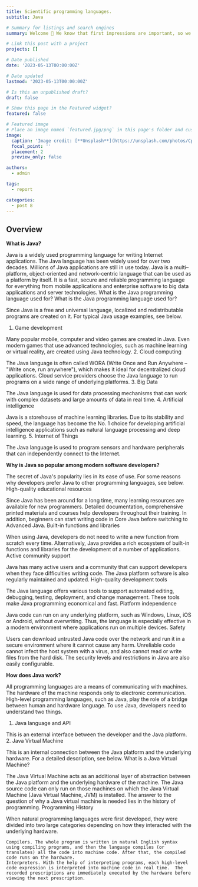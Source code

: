 ```yaml
---
title: Scientific programming languages.
subtitle: Java

# Summary for listings and search engines
summary: Welcome 👋 We know that first impressions are important, so we've populated your new site with some initial content to help you get familiar with everything in no time.

# Link this post with a project
projects: []

# Date published
date: '2023-05-13T00:00:00Z'

# Date updated
lastmod: '2023-05-13T00:00:00Z'

# Is this an unpublished draft?
draft: false

# Show this page in the Featured widget?
featured: false

# Featured image
# Place an image named `featured.jpg/png` in this page's folder and customize its options here.
image:
  caption: 'Image credit: [**Unsplash**](https://unsplash.com/photos/CpkOjOcXdUY)'
  focal_point: ''
  placement: 2
  preview_only: false

authors:
  - admin

tags:
  - report

categories:
  - post 8
---
```




## Overview

**What is Java?**

Java is a widely used programming language for writing Internet applications. The Java language has been widely used for over two decades. Millions of Java applications are still in use today. Java is a multi–platform, object-oriented and network-centric language that can be used as a platform by itself. It is a fast, secure and reliable programming language for everything from mobile applications and enterprise software to big data applications and server technologies.
What is the Java programming language used for?
What is the Java programming language used for? 

Since Java is a free and universal language, localized and redistributable programs are created on it. For typical Java usage examples, see below.
1. Game development

Many popular mobile, computer and video games are created in Java. Even modern games that use advanced technologies, such as machine learning or virtual reality, are created using Java technology.
2. Cloud computing

The Java language is often called WORA (Write Once and Run Anywhere – "Write once, run anywhere"), which makes it ideal for decentralized cloud applications. Cloud service providers choose the Java language to run programs on a wide range of underlying platforms.
3. Big Data

The Java language is used for data processing mechanisms that can work with complex datasets and large amounts of data in real time.
4. Artificial intelligence

Java is a storehouse of machine learning libraries. Due to its stability and speed, the language has become the No. 1 choice for developing artificial intelligence applications such as natural language processing and deep learning.
5. Internet of Things

The Java language is used to program sensors and hardware peripherals that can independently connect to the Internet.


**Why is Java so popular among modern software developers?**

The secret of Java's popularity lies in its ease of use. For some reasons why developers prefer Java to other programming languages, see below.
High-quality educational resources

Since Java has been around for a long time, many learning resources are available for new programmers. Detailed documentation, comprehensive printed materials and courses help developers throughout their training. In addition, beginners can start writing code in Core Java before switching to Advanced Java.
Built-in functions and libraries

When using Java, developers do not need to write a new function from scratch every time. Alternatively, Java provides a rich ecosystem of built-in functions and libraries for the development of a number of applications.
Active community support

Java has many active users and a community that can support developers when they face difficulties writing code. The Java platform software is also regularly maintained and updated.
High-quality development tools

The Java language offers various tools to support automated editing, debugging, testing, deployment, and change management. These tools make Java programming economical and fast.
Platform independence

Java code can run on any underlying platform, such as Windows, Linux, iOS or Android, without overwriting. Thus, the language is especially effective in a modern environment where applications run on multiple devices.
Safety

Users can download untrusted Java code over the network and run it in a secure environment where it cannot cause any harm. Unreliable code cannot infect the host system with a virus, and also cannot read or write files from the hard disk. The security levels and restrictions in Java are also easily configurable.


**How does Java work?**

All programming languages are a means of communicating with machines. The hardware of the machine responds only to electronic communication. High-level programming languages, such as Java, play the role of a bridge between human and hardware language. To use Java, developers need to understand two things.
1. Java language and API

This is an external interface between the developer and the Java platform.
2. Java Virtual Machine

This is an internal connection between the Java platform and the underlying hardware. For a detailed description, see below.
What is a Java Virtual Machine?

The Java Virtual Machine acts as an additional layer of abstraction between the Java platform and the underlying hardware of the machine. The Java source code can only run on those machines on which the Java Virtual Machine (Java Virtual Machine, JVM) is installed. The answer to the question of why a Java virtual machine is needed lies in the history of programming.
Programming History

When natural programming languages were first developed, they were divided into two large categories depending on how they interacted with the underlying hardware.

    Compilers. The whole program is written in natural English syntax using compiling programs, and then the language compiles (or translates) all the code into machine code. After that, the compiled code runs on the hardware.
    Interpreters. With the help of interpreting programs, each high-level code expression is interpreted into machine code in real time.  The recorded prescriptions are immediately executed by the hardware before viewing the next prescription.

